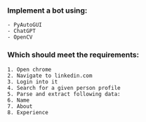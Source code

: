 ### Implement a bot using:

    - PyAutoGUI
    - ChatGPT
    - OpenCV

### Which should meet the requirements:

    1. Open chrome
    2. Navigate to linkedin.com
    3. Login into it
    4. Search for a given person profile
    5. Parse and extract following data:
    6. Name
    7. About
    8. Experience

